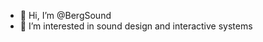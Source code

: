 - 👋 Hi, I’m @BergSound
- 👀 I’m interested in sound design and interactive systems 

<!---
BergSound/BergSound is a ✨ special ✨ repository because its `README.md` (this file) appears on your GitHub profile.
You can click the Preview link to take a look at your changes.
--->
